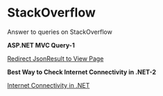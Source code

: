 # StackOverflow
Answer to queries on StackOverflow

**ASP.NET MVC Query-1**

[Redirect JsonResult to View Page](https://stackoverflow.com/questions/50594336/redirect-jsonresult-to-view-page/50594433#50594433)

**Best Way to Check Internet Connectivity in .NET-2**

[Internet Connectivity in .NET](https://stackoverflow.com/questions/2031824/what-is-the-best-way-to-check-for-internet-connectivity-using-net)
